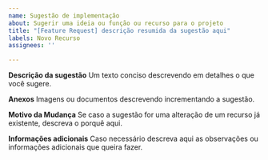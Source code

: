 ```yaml
---
name: Sugestão de implementação
about: Sugerir uma ideia ou função ou recurso para o projeto
title: "[Feature Request] descrição resumida da sugestão aqui"
labels: Novo Recurso
assignees: ''

---
```


**Descrição da sugestão**
Um texto conciso descrevendo em detalhes o que você sugere.

**Anexos**
Imagens ou documentos descrevendo incrementando a sugestão.

**Motivo da Mudança**
Se caso a sugestão for uma alteração de um recurso já existente, descreva o porquê aqui.

**Informações adicionais**
Caso necessário descreva aqui as observações ou informações adicionais que queira fazer.
